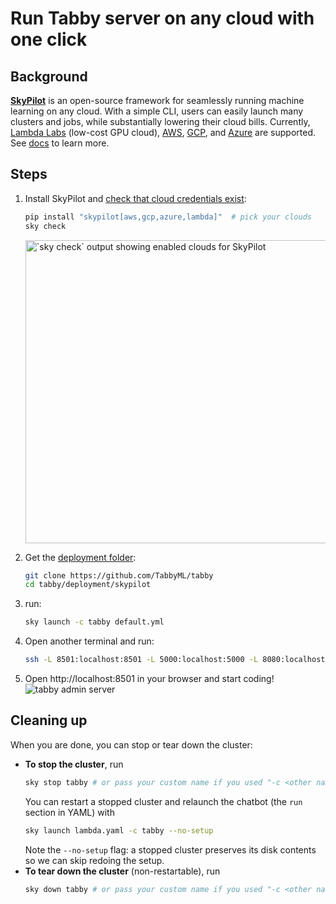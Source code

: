 # Run Tabby server on any cloud with one click

## Background

[**SkyPilot**](https://github.com/skypilot-org/skypilot) is an open-source framework for seamlessly running machine learning on any cloud. With a simple CLI, users can easily launch many clusters and jobs, while substantially lowering their cloud bills. Currently, [Lambda Labs](https://skypilot.readthedocs.io/en/latest/getting-started/installation.html#lambda-cloud) (low-cost GPU cloud), [AWS](https://skypilot.readthedocs.io/en/latest/getting-started/installation.html#aws), [GCP](https://skypilot.readthedocs.io/en/latest/getting-started/installation.html#gcp), and [Azure](https://skypilot.readthedocs.io/en/latest/getting-started/installation.html#azure) are supported. See [docs](https://skypilot.readthedocs.io/en/latest/) to learn more.

## Steps

1. Install SkyPilot and [check that cloud credentials exist](https://skypilot.readthedocs.io/en/latest/getting-started/installation.html#cloud-account-setup):
    ```bash
    pip install "skypilot[aws,gcp,azure,lambda]"  # pick your clouds
    sky check
    ```
    <img src="https://i.imgur.com/7BUci5n.png" width="485" alt="`sky check` output showing enabled clouds for SkyPilot"/>

2. Get the [deployment folder](./):
    ```bash
    git clone https://github.com/TabbyML/tabby
    cd tabby/deployment/skypilot
    ```

3. run:
    ```bash
    sky launch -c tabby default.yml
    ```

4. Open another terminal and run:
    ```bash
    ssh -L 8501:localhost:8501 -L 5000:localhost:5000 -L 8080:localhost:8080 tabby
    ```

5. Open http://localhost:8501 in your browser and start coding!
![tabby admin server](https://user-images.githubusercontent.com/388154/227792390-ec19e9b9-ebbb-4a94-99ca-8a142ffb5e46.png)

## Cleaning up
When you are done, you can stop or tear down the cluster:

- **To stop the cluster**, run
    ```bash
    sky stop tabby # or pass your custom name if you used "-c <other name>"
    ```
    You can restart a stopped cluster and relaunch the chatbot (the `run` section in YAML) with
    ```bash
    sky launch lambda.yaml -c tabby --no-setup
    ```
    Note the `--no-setup` flag: a stopped cluster preserves its disk contents so we can skip redoing the setup.
- **To tear down the cluster** (non-restartable), run
    ```bash
    sky down tabby # or pass your custom name if you used "-c <other name>"
    ```
